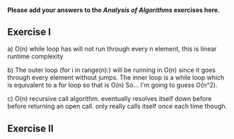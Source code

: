 #### Please add your answers to the ***Analysis of  Algorithms*** exercises here.

## Exercise I

a) O(n)
while loop has will not run through every n element, this is linear runtime complexity


b) 
The outer loop (for i in range(n):) will be running in O(n) since it goes through every element without jumps. 
The inner loop is a while loop which is equivalent to a for loop so that is O(n)
So... I'm going to guess O(n^2). 


c) O(n)
recursive call algorithm. eventually resolves itself down before before returning an open call. only really calls itself once each time though. 

## Exercise II



